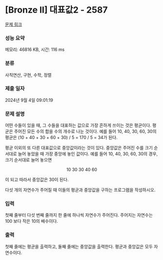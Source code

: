 # [Bronze II] 대표값2 - 2587 

[문제 링크](https://www.acmicpc.net/problem/2587) 

### 성능 요약

메모리: 46816 KB, 시간: 116 ms

### 분류

사칙연산, 구현, 수학, 정렬

### 제출 일자

2024년 9월 4일 09:01:19

### 문제 설명

<p>어떤 수들이 있을 때, 그 수들을 대표하는 값으로 가장 흔하게 쓰이는 것은 평균이다. 평균은 주어진 모든 수의 합을 수의 개수로 나눈 것이다. 예를 들어 10, 40, 30, 60, 30의 평균은 (10 + 40 + 30 + 60 + 30) / 5 = 170 / 5 = 34가 된다.</p>

<p>평균 이외의 또 다른 대표값으로 중앙값이라는 것이 있다. 중앙값은 주어진 수를 크기 순서대로 늘어 놓았을 때 가장 중앙에 놓인 값이다. 예를 들어 10, 40, 30, 60, 30의 경우, 크기 순서대로 늘어 놓으면</p>

<p style="text-align: center;">10 30 30 40 60</p>

<p>이 되고 따라서 중앙값은 30이 된다.</p>

<p>다섯 개의 자연수가 주어질 때 이들의 평균과 중앙값을 구하는 프로그램을 작성하시오.</p>

### 입력 

 <p>첫째 줄부터 다섯 번째 줄까지 한 줄에 하나씩 자연수가 주어진다. 주어지는 자연수는 100 보다 작은 10의 배수이다.</p>

### 출력 

 <p>첫째 줄에는 평균을 출력하고, 둘째 줄에는 중앙값을 출력한다. 평균과 중앙값은 모두 자연수이다.</p>

